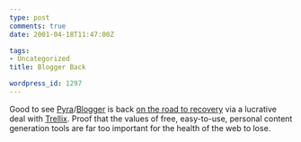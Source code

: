 ```yaml
---
type: post
comments: true
date: 2001-04-18T11:47:00Z

tags:
- Uncategorized
title: Blogger Back

wordpress_id: 1297
---
```


Good to see [Pyra](http://www.pyra.com)/[Blogger](http://www.blogger.com) is back [on the road to recovery](http://www.danbricklin.com/log/blogger.htm) via a lucrative deal with [Trellix](http://www.trellix.com). Proof that the values of free, easy-to-use, personal content generation tools are far too important for the health of the web to lose. 
